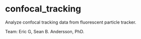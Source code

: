 # confocal_tracking
Analyze confocal tracking data from fluorescent particle tracker.

Team: Eric G, Sean B. Andersson, PhD.
